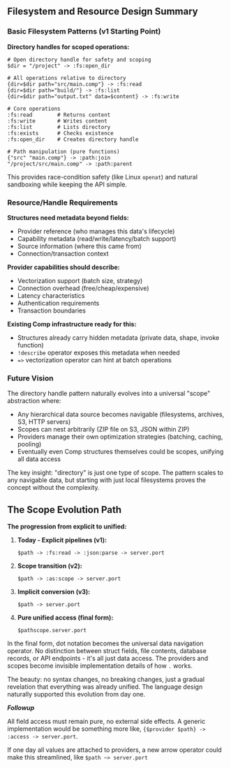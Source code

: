 ## Filesystem and Resource Design Summary

### Basic Filesystem Patterns (v1 Starting Point)

**Directory handles for scoped operations:**
```comp
# Open directory handle for safety and scoping
$dir = "/project" -> :fs:open_dir

# All operations relative to directory
{dir=$dir path="src/main.comp"} -> :fs:read
{dir=$dir path="build/"} -> :fs:list
{dir=$dir path="output.txt" data=$content} -> :fs:write

# Core operations
:fs:read        # Returns content
:fs:write       # Writes content  
:fs:list        # Lists directory
:fs:exists      # Checks existence
:fs:open_dir    # Creates directory handle

# Path manipulation (pure functions)
{"src" "main.comp"} -> :path:join
"/project/src/main.comp" -> :path:parent
```

This provides race-condition safety (like Linux `openat`) and natural sandboxing while keeping the API simple.

### Resource/Handle Requirements

**Structures need metadata beyond fields:**
- Provider reference (who manages this data's lifecycle)
- Capability metadata (read/write/latency/batch support)
- Source information (where this came from)
- Connection/transaction context

**Provider capabilities should describe:**
- Vectorization support (batch size, strategy)
- Connection overhead (free/cheap/expensive)
- Latency characteristics
- Authentication requirements
- Transaction boundaries

**Existing Comp infrastructure ready for this:**
- Structures already carry hidden metadata (private data, shape, invoke function)
- `!describe` operator exposes this metadata when needed
- `=>` vectorization operator can hint at batch operations

### Future Vision

The directory handle pattern naturally evolves into a universal "scope" abstraction where:
- Any hierarchical data source becomes navigable (filesystems, archives, S3, HTTP servers)
- Scopes can nest arbitrarily (ZIP file on S3, JSON within ZIP)
- Providers manage their own optimization strategies (batching, caching, pooling)
- Eventually even Comp structures themselves could be scopes, unifying all data access

The key insight: "directory" is just one type of scope. The pattern scales to any navigable data, but starting with just local filesystems proves the concept without the complexity.

## The Scope Evolution Path

**The progression from explicit to unified:**

1. **Today - Explicit pipelines (v1):**
   ```comp
   $path -> :fs:read -> :json:parse -> server.port
   ```

2. **Scope transition (v2):**
   ```comp
   $path -> :as:scope -> server.port
   ```

3. **Implicit conversion (v3):**
   ```comp
   $path -> server.port
   ```

4. **Pure unified access (final form):**
   ```comp
   $pathscope.server.port
   ```

In the final form, dot notation becomes the universal data navigation operator. No distinction between struct fields, file contents, database records, or API endpoints - it's all just data access. The providers and scopes become invisible implementation details of how `.` works.

The beauty: no syntax changes, no breaking changes, just a gradual revelation that everything was already unified. The language design naturally supported this evolution from day one.


***Followup***

All field access must remain pure, no external side effects.
A generic implementation would be something more like, `{$provider $path} -> :access -> server.port`.

If one day all values are attached to providers, a new arrow operator could make this streamlined, like `$path ~> server.port`
